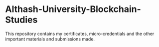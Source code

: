 # Althash-University-Blockchain-Studies
This repository contains my certificates, micro-credentials and the other important materials and submissions made.
